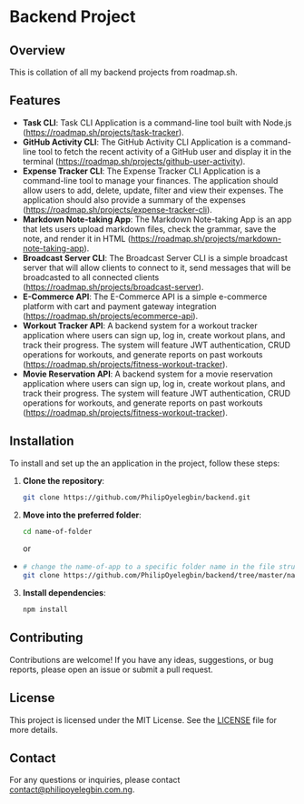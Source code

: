 # Backend Project

## Overview

This is collation of all my backend projects from roadmap.sh.

## Features

- **Task CLI**: Task CLI Application is a command-line tool built with Node.js (https://roadmap.sh/projects/task-tracker).
- **GitHub Activity CLI**: The GitHub Activity CLI Application is a command-line tool to fetch the recent activity of a GitHub user and display it in the terminal (https://roadmap.sh/projects/github-user-activity).
- **Expense Tracker CLI**: The Expense Tracker CLI Application is a command-line tool to manage your finances. The application should allow users to add, delete, update, filter and view their expenses. The application should also provide a summary of the expenses (https://roadmap.sh/projects/expense-tracker-cli).
- **Markdown Note-taking App**: The Markdown Note-taking App is an app that lets users upload markdown files, check the grammar, save the note, and render it in HTML (https://roadmap.sh/projects/markdown-note-taking-app).
- **Broadcast Server CLI**: The Broadcast Server CLI is a simple broadcast server that will allow clients to connect to it, send messages that will be broadcasted to all connected clients (https://roadmap.sh/projects/broadcast-server).
- **E-Commerce API**: The E-Commerce API is a simple e-commerce platform with cart and payment gateway integration (https://roadmap.sh/projects/ecommerce-api).
- **Workout Tracker API**: A backend system for a workout tracker application where users can sign up, log in, create workout plans, and track their progress. The system will feature JWT authentication, CRUD operations for workouts, and generate reports on past workouts (https://roadmap.sh/projects/fitness-workout-tracker).
- **Movie Reservation API**: A backend system for a movie reservation application where users can sign up, log in, create workout plans, and track their progress. The system will feature JWT authentication, CRUD operations for workouts, and generate reports on past workouts (https://roadmap.sh/projects/fitness-workout-tracker).

## Installation

To install and set up the an application in the project, follow these steps:

1. **Clone the repository**:

   ```bash
   git clone https://github.com/PhilipOyelegbin/backend.git
   ```

2. **Move into the preferred folder**:
   ```bash
   cd name-of-folder
   ```
   or

- ```bash
  # change the name-of-app to a specific folder name in the file structure
  git clone https://github.com/PhilipOyelegbin/backend/tree/master/name-of-app.git
  ```

3. **Install dependencies**:
   ```bash
   npm install
   ```

## Contributing

Contributions are welcome! If you have any ideas, suggestions, or bug reports, please open an issue or submit a pull request.

## License

This project is licensed under the MIT License. See the [LICENSE](LICENSE) file for more details.

## Contact

For any questions or inquiries, please contact [contact@philipoyelegbin.com.ng](mailto:contact@philipoyelegbin.com.ng).
